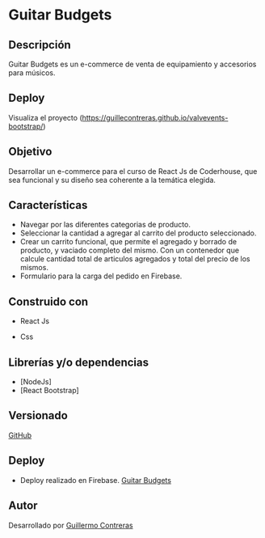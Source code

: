 # Guitar Budgets

## Descripción

Guitar Budgets es un e-commerce de venta de equipamiento y accesorios para músicos.

## Deploy

Visualiza el proyecto (https://guillecontreras.github.io/valvevents-bootstrap/)

## Objetivo

Desarrollar un e-commerce para el curso de React Js de Coderhouse, que sea funcional y su diseño sea coherente a la temática elegida.

## Características

* Navegar por las diferentes categorias de producto.
* Seleccionar la cantidad a agregar al carrito del producto seleccionado.
* Crear un carrito funcional, que permite el agregado y borrado de producto, y vaciado completo del mismo. Con un contenedor que calcule cantidad total de articulos agregados y total del precio de los mismos.
* Formulario para la carga del pedido en Firebase.

## Construido con

- React Js

- Css


## Librerías y/o dependencias

- [NodeJs]
- [React Bootstrap]


## Versionado

[GitHub](https://github.com/)

## Deploy

* Deploy realizado en Firebase. [Guitar Budgets](https://guitar-budgets-deploy.web.app)


## Autor

Desarrollado por [Guillermo Contreras](https://www.linkedin.com/in/guillermo-contreras1986/)
